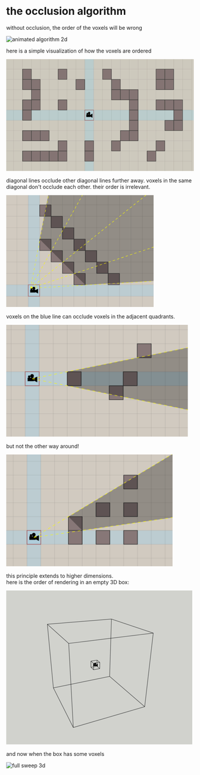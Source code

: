 ﻿﻿
# the occlusion algorithm  

without occlusion, the order of the voxels will be wrong  

<img alt="animated algorithm 2d" src="./occlusion-comparison.gif" height="400" />  

here is a simple visualization of how the voxels are ordered  

<img alt="animated algorithm 2d" src="./occlusion-2D.gif" height="300" />

diagonal lines occlude other diagonal lines further away. voxels in the same diagonal don't occlude each other. their order is irrelevant. 

<img alt="diagonals occlude diagonals" src="./diagonal-occludes-diagonal.png" height="300" />

voxels on the blue line can occlude voxels in the adjacent quadrants.  

<img alt="line occludes quadrant" src="./line-occludes-quadrant.png" height="300" /> 

but not the other way around!  

<img alt="quadrant does not occlude line" src="./quadrant-does-not-occlude-line.png" height="300" /> 


this principle extends to higher dimensions.  
here is the order of rendering in an empty 3D box:  

![empty sweep 3d](./empty-sweeping.gif)  

and now when the box has some voxels  

![full sweep 3d](./full-sweeping.gif)  